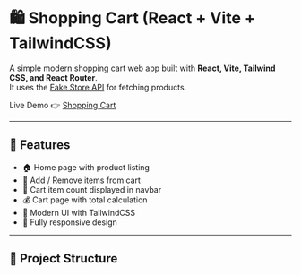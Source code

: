 # 🛍️ Shopping Cart (React + Vite + TailwindCSS)

A simple modern shopping cart web app built with **React, Vite, Tailwind CSS, and React Router**.  
It uses the [Fake Store API](https://fakestoreapi.com/) for fetching products.  

Live Demo 👉 [Shopping Cart](https://saikiranreddykarla.github.io/shopping-cart/)

---

## 🚀 Features
- 🏠 Home page with product listing
- 🛒 Add / Remove items from cart
- 🔢 Cart item count displayed in navbar
- 💰 Cart page with total calculation
- 🎨 Modern UI with TailwindCSS
- 📱 Fully responsive design

---

## 📂 Project Structure

